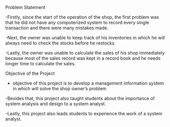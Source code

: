 Problem Statement
	
-Firstly, since the start of the operation of the shop, the first problem was that he did not have any computerized system to record every single transaction and there were many mistakes made.
  
-Next, the owner was unable to keep track of his inventories in which he will always need to check the stocks before he restocks. 

-Lastly, the owner was unable to calculate the sales of his shop immediately because most of the sales record was kept in a record book and he needs longer time to calculate the sales.




Objective of the Project 


- objective of this project is to develop a management information system in which will solve the shop owner’s problem

-Besides that, this project also taught students about the importance of system analysis and design to a system analyst.

-Lastly, this project also leads students to experience the work of a system analyst.

